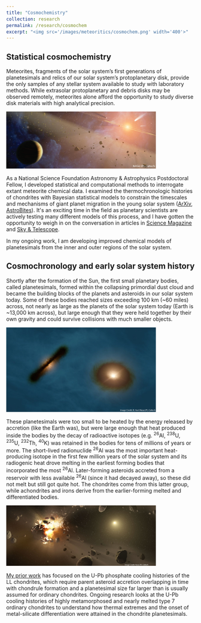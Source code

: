 ```yaml
---
title: "Cosmochemistry"
collection: research
permalink: /research/cosmochem
excerpt: "<img src='/images/meteoritics/cosmochem.png' width='400'>"
---
```


## Statistical cosmochemistry
Meteorites, fragments of the solar system’s first generations of planetesimals and relics of our solar system’s protoplanetary disk, provide the only samples of any stellar system available to study with laboratory methods. 
While extrasolar protoplanetary and debris disks may be observed remotely, meteorites alone afford the opportunity to study diverse disk materials with high analytical precision.

<img src='../images/meteoritics/solsys.png' width='400'>

As a National Science Foundation Astronomy &amp; Astrophysics Postdoctoral Fellow, I developed statistical and computational methods to interrogate extant meteorite chemical data. I examined the thermochronologic histories of chondrites with Bayesian statistical models to constrain the timescales and mechanisms of giant planet migration in the young solar system ([ArXiv](https://arxiv.org/abs/2309.10906), [AstroBites](https://astrobites.org/2023/09/25/meteorites-planet-migration/)). It's an exciting time in the field as planetary scientists are actively testing many different models of this process, and I have gotten the opportunity to weigh in on the conversation in articles in [Science Magazine](https://www.science.org/content/article/giant-planets-ran-amok-soon-after-solar-system-s-birth) and [Sky & Telescope](https://skyandtelescope.org/astronomy-news/meteorites-tighten-timeline-for-giant-planets-movement-through-the-solar-system/).

In my ongoing work, I am developing improved chemical models of planetesimals from the inner and outer regions of the solar system.


## Cosmochronology and early solar system history

Shortly after the formation of the Sun, the first small planetary bodies, called planetesimals, formed within the collapsing primordial dust cloud and became the building blocks of the planets and asteroids in our solar system today. Some of these bodies reached sizes exceeding 100 km (~60 miles) across, not nearly as large as the planets of the solar system today (Earth is ~13,000 km across), but large enough that they were held together by their own gravity and could survive collisions with much smaller objects. 

<img src='../images/meteoritics/disk.jpg' width="400">

These planetesimals were too small to be heated by the energy released by accretion (like the Earth was), but were large enough that heat produced inside the bodies by the decay of radioactive isotopes (e.g. <sup>26</sup>Al, <sup>238</sup>U, <sup>235</sup>U, <sup>232</sup>Th, <sup>40</sup>K) was retained in the bodies for tens of millions of years or more. The short-lived radionuclide <sup>26</sup>Al was the most important heat-producing isotope in the first few million years of the solar system and its radiogenic heat drove melting in the earliest forming bodies that incorporated the most <sup>26</sup>Al. Later-forming asteroids accreted from a reservoir with less available <sup>26</sup>Al (since it had decayed away), so these did not melt but still got quite hot. The chondrites come from this latter group, while achondrites and irons derive from the earlier-forming melted and differentiated bodies. 


<img src='../images/meteoritics/accretion.jpg' width='400'>

[My prior work](https://grahamedwards.github.io/publication/2020-LLchondrite) has focused on the U-Pb phosphate cooling histories of the LL chondrites, which require parent asteroid accretion overlapping in time with chondrule formation and a planetesimal size far larger than is usually assumed for ordinary chondrites. Ongoing research looks at the U-Pb cooling histories of highly metamorphosed and nearly melted type 7 ordinary chondrites to understand how thermal extremes and the onset of metal-silicate differentiation were attained in the chondrite planetesimals. 